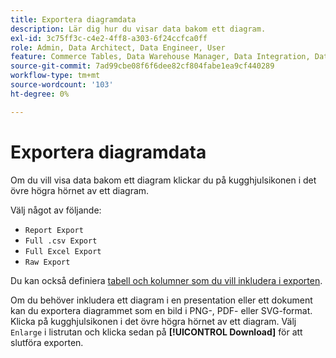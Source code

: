 ```yaml
---
title: Exportera diagramdata
description: Lär dig hur du visar data bakom ett diagram.
exl-id: 3c75ff3c-c4e2-4ff8-a303-6f24ccfca0ff
role: Admin, Data Architect, Data Engineer, User
feature: Commerce Tables, Data Warehouse Manager, Data Integration, Data Import/Export
source-git-commit: 7ad99cbe08f6f6dee82cf804fabe1ea9cf440289
workflow-type: tm+mt
source-wordcount: '103'
ht-degree: 0%

---
```


# Exportera diagramdata

Om du vill visa data bakom ett diagram klickar du på kugghjulsikonen i det övre högra hörnet av ett diagram.

Välj något av följande:

- `Report Export`
- `Full .csv Export`
- `Full Excel Export`
- `Raw Export`

Du kan också definiera [tabell och kolumner som du vill inkludera i exporten](../../tutorials/export-raw-data.md).

Om du behöver inkludera ett diagram i en presentation eller ett dokument kan du exportera diagrammet som en bild i PNG-, PDF- eller SVG-format. Klicka på kugghjulsikonen i det övre högra hörnet av ett diagram. Välj `Enlarge` i listrutan och klicka sedan på **[!UICONTROL Download]** för att slutföra exporten.
